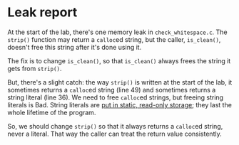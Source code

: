 # Leak report

At the start of the lab, there's one memory leak in `check_whitespace.c`. The
`strip()` function may return a `calloc`ed string, but the caller,
`is_clean()`, doesn't free this string after it's done using it.

The fix is to change `is_clean()`, so that `is_clean()` always frees the string
it gets from `strip()`.

But, there's a slight catch: the way `strip()` is written at the start of the
lab, it sometimes returns a `calloc`ed string (line 49) and sometimes returns a
string literal (line 36). We need to free `calloc`ed strings, but freeing
string literals is Bad. String literals are [put in static, read-only
storage][1]; they last the whole lifetime of the program.

So, we should change `strip()` so that it always returns a `calloc`ed string,
never a literal. That way the caller can treat the return value consistently.

[1]: https://stackoverflow.com/a/9970305
